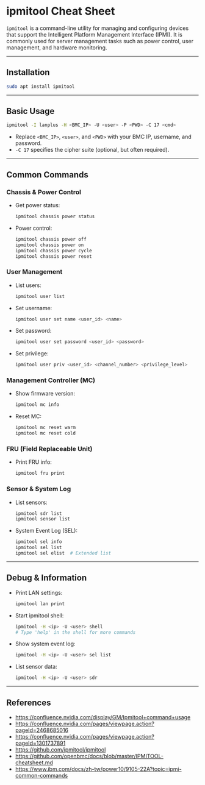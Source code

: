 # ipmitool Cheat Sheet

`ipmitool` is a command-line utility for managing and configuring devices that support the Intelligent Platform Management Interface (IPMI). It is commonly used for server management tasks such as power control, user management, and hardware monitoring.

---

## Installation
```sh
sudo apt install ipmitool
```

---

## Basic Usage
```sh
ipmitool -I lanplus -H <BMC_IP> -U <user> -P <PWD> -C 17 <cmd>
```
- Replace `<BMC_IP>`, `<user>`, and `<PWD>` with your BMC IP, username, and password.
- `-C 17` specifies the cipher suite (optional, but often required).

---

## Common Commands

### Chassis & Power Control
- Get power status:
  ```sh
  ipmitool chassis power status
  ```
- Power control:
  ```sh
  ipmitool chassis power off
  ipmitool chassis power on
  ipmitool chassis power cycle
  ipmitool chassis power reset
  ```

### User Management
- List users:
  ```sh
  ipmitool user list
  ```
- Set username:
  ```sh
  ipmitool user set name <user_id> <name>
  ```
- Set password:
  ```sh
  ipmitool user set password <user_id> <password>
  ```
- Set privilege:
  ```sh
  ipmitool user priv <user_id> <channel_number> <privilege_level>
  ```

### Management Controller (MC)
- Show firmware version:
  ```sh
  ipmitool mc info
  ```
- Reset MC:
  ```sh
  ipmitool mc reset warm
  ipmitool mc reset cold
  ```

### FRU (Field Replaceable Unit)
- Print FRU info:
  ```sh
  ipmitool fru print
  ```

### Sensor & System Log
- List sensors:
  ```sh
  ipmitool sdr list
  ipmitool sensor list
  ```
- System Event Log (SEL):
  ```sh
  ipmitool sel info
  ipmitool sel list
  ipmitool sel elist  # Extended list
  ```

---

## Debug & Information
- Print LAN settings:
  ```sh
  ipmitool lan print
  ```
- Start ipmitool shell:
  ```sh
  ipmitool -H <ip> -U <user> shell
  # Type 'help' in the shell for more commands
  ```
- Show system event log:
  ```sh
  ipmitool -H <ip> -U <user> sel list
  ```
- List sensor data:
  ```sh
  ipmitool -H <ip> -U <user> sdr
  ```

---

## References
- https://confluence.nvidia.com/display/GM/Ipmitool+command+usage
- https://confluence.nvidia.com/pages/viewpage.action?pageId=2468685016
- https://confluence.nvidia.com/pages/viewpage.action?pageId=1301737891
- https://github.com/ipmitool/ipmitool
- https://github.com/openbmc/docs/blob/master/IPMITOOL-cheatsheet.md
- https://www.ibm.com/docs/zh-tw/power10/9105-22A?topic=ipmi-common-commands